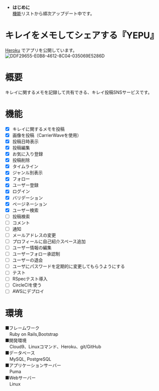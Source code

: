 * **はじめに**  
[機能](#機能)リストから順次アップデート中です。

# キレイをメモしてシェアする『YEPU』
[Heroku](https://yepu-0126.herokuapp.com/) でアプリを公開しています。
![DDF29655-E0B8-4612-8C04-035069E5286D](https://user-images.githubusercontent.com/61288846/77244877-76da5580-6c5d-11ea-9d32-b594328bfc8d.jpeg)

# 概要
キレイに関するメモを記録して共有できる、キレイ投稿SNSサービスです。

# 機能
- [x] キレイに関するメモを投稿
- [x] 画像を投稿（CarrierWaveを使用）
- [x] 投稿日時表示
- [x] 投稿編集
- [x] お気に入り登録
- [x] 投稿削除
- [x] タイムライン
- [x] ジャンル別表示
- [x] フォロー
- [x] ユーザー登録
- [x] ログイン
- [x] バリデーション
- [x] ページネーション
- [x] ユーザー検索
- [ ] 投稿検索
- [ ] コメント
- [ ] 通知
- [ ] メールアドレスの変更
- [ ] プロフィールに自己紹介スペース追加
- [ ] ユーザー情報の編集
- [ ] ユーザーフォロー承認制
- [ ] ユーザーの退会
- [ ] ユーザにパスワードを定期的に変更してもらうようにする
- [ ] テスト
- [ ] RSpecテスト導入
- [ ] CircleClを使う
- [ ] AWSにデプロイ

# 環境
■フレームワーク  
　Ruby on Rails,Bootstrap  
■開発環境  
　Cloud9、Linuxコマンド、Heroku、git/GitHub  
■データベース  
　MySQL, PostgreSQL  
■アプリケーションサーバー  
　Puma  
■Webサーバー  
　Linux
